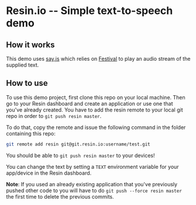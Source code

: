 # Resin.io -- Simple text-to-speech demo


## How it works

This demo uses [say.js](https://github.com/marak/say.js/) which relies on [Festival](http://www.cstr.ed.ac.uk/projects/festival/) to play an audio stream of the supplied text.

## How to use

To use this demo project, first clone this repo on your local machine. Then go to your
Resin dashboard and create an application or use one that you've already created. You
have to add the resin remote to your local git repo in order to `git push resin master`.

To do that, copy the remote and issue the following command in the folder containing this
repo:

```bash
git remote add resin git@git.resin.io:username/test.git
```

You should be able to `git push resin master` to your devices!

You can change the text by setting a `TEXT` environment variable for your app/device in the Resin dashboard.


**Note**: If you used an already existing application that you've previously pushed other code
to you will have to do `git push --force resin master` the first time to delete the previous
commits.

